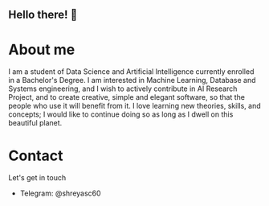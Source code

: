 ## Hello there! 👋

<!--
**shreyasc60/shreyasc60** is a ✨ _special_ ✨ repository because its `README.md` (this file) appears on your GitHub profile.

Here are some ideas to get you started:

- 🔭 I’m currently working on ...
- 🌱 I’m currently learning ...
- 👯 I’m looking to collaborate on ...
- 🤔 I’m looking for help with ...
- 💬 Ask me about ...
- 📫 How to reach me: ...
- 😄 Pronouns: ...
- ⚡ Fun fact: ...
-->
# About me
I am a student of Data Science and Artificial Intelligence currently enrolled in a Bachelor's Degree. I am interested in Machine Learning, Database and Systems engineering, and I 
wish to actively contribute in AI Research Project, and to create creative, simple and elegant software, so that the people who use it will benefit from it. I love learning new theories,
skills, and concepts; I would like to continue doing so as long as I dwell on this beautiful planet. 

# Contact
Let's get in touch 
- Telegram: @shreyasc60
